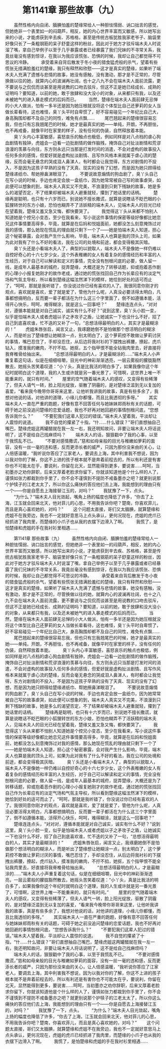 # 　　第1141章 那些故事（九）
　　虽然性格内向自闭、腼腆怕羞的楚缘常给人一种胆怯懦弱、讷口拙言的感觉，但她绝非一个表里如一的闷葫芦，相反，她的内心世界丰富而又敏感，所以她写出来的小说，才能虏获到辛去疾、苏格格，甚至是传统古板犹胜我家老爷子、脑袋里好像只长了一条粗钢筋的呆子舒童这样的粉丝，因此对于她方才驳斥端木夫人时说溜了嘴，拿自己举例子以至于几乎暴露或者已经暴露了我们兄妹的不寻常关系，我竟丝毫没有感到惊讶，在我以为我应该慌张、恐惧的时候，我却让自己都觉得不可思议的冷静。
　　承受着来自背后散发于冬小夜的猎食猛虎般的杀气，望着有些慌张无措满脸羞红的楚缘，我只有释然和欣慰——这才是真实的楚缘，如果听了端木夫人充满了遗憾与悲情的故事，她没有感触，没有激动，那才是不正常的，尽管换做以往的她，就算内心的波澜再壮阔，也十之八九不会在端木夫人面前流露，更不要说与之侃侃而谈甚至是用说教的口吻去驳斥，但这不正是她已经成长、成熟的证明吗？要知道，以前的她，敢于放肆和没大没小的对象，从来都只有我，以及还未被她气的进入暴走模式的后妈而已。
　　当然，楚缘在端木夫人面前肆无忌惮的小大人做派，怕有一多半还是因为她压根就没将这个体型比自己还萝莉的女人当做长辈看待，这也难怪，臭丫头平时自卑惯了，好不容易碰见一个年纪比自己大，身高胸围却都不及自己的同性，难免有点飘……
　　尾巴翘起来的楚缘很容易忘我，但也只有忘我翘尾巴的时候，她才是最真实的她——单纯，开朗，不再胆怯，也不再戒备，就像平时在家里的样子，没有任何的伪装，自然释放着本能。
　　臭丫头内心丰富敏感，喜怒哀乐的触点也极低，例如同样是对八点档的虐心狗血剧情有独钟，虎姐会一边看一边批剧情的做作脑残，掩饰自己对扯淡剧情和荒谬浪漫的羡慕与向往，东方则永远只当那是打发时间的消遣，不会对虚构的故事投入任何多余的感情，但爱好就是虚构扯淡剧情、且写作风格本来就属于虐心流的楚缘，反而会毫无悬念的哭成泪人鼻涕人，有时都会让我觉得，东方对剧情的不投入，不是因为这孩子早熟的没有了天真、现实的没有了幻想，而是因为她只顾得给楚缘递纸巾、帮她擦鼻涕眼泪了。
　　不要说故意煽情的狗血剧了，臭丫头自己在写小说的时候，手边也肯定会放一盒纸巾，因为她常常被自己写的故事虐哭，如此便可以想象的到，端木夫人真实又不完美，不浪漫到只剩下残缺的故事，她是多么的渴望否定，不了结果却被端木夫人避重就轻，攥到了她话里的话柄。
　　楚缘再是聪明，也只有十六岁而已，别说她不擅长撒谎，就算是说瞎话不眨巴眼的小狐狸转世的东方小娘，恐怕也糊弄不了活妖精的端木夫人，见端木夫人的目光已经在望着我，楚缘又羞又急又悔，都快要哭了。
　　我觉得这丫头从来都不怕别人知道她是个控兄小变态，至少在我看来，写小说这件事情的保密等级好像都比她恋兄这件事情要高得多，毕竟，就算是在后妈和悦姐面前，她都没怎么刻意掩饰过对我的感情，那么她现在慌乱的理由就只剩下一个了——她是怕端木夫人知道，担心这个秘密暴露，会对我产生什么影响，毕竟，端木夫人也算是我的顶头上司，如果为此对我有了什么不好的看法，我在公司的处境和前途，都会变得极其灰暗。
　　臭丫头还是小看端木夫人了，典型的以貌取人，端木夫人不是像她一样仍难以自控好奇心的十六七岁少女，这个外表稚嫩的女人有着复杂的感情经历和丰富的人生经历，对于自己可以解读和定义的事情，完全没有刨根问底的必要，做人留一线，是成年人最基本的城府，捉弄楚缘，大概还是为了转移话题，抑或抱着恶作剧的心理小小报复她刚才的故作老成，通过她的慌张找回自己作为长辈应有的淡定气场和气氛主导权，所以看到楚缘这幅泫然涕下的模样，她恰到好处的适可而止了，“呵呵，那就是我听错了，你没说过你已经有喜欢的人了。我很同意你刚才的观点，喜欢就是喜欢，爱了就是爱了，管他为什么呢，人真没必要活得太明白，凡事都想搞明白，反而要一辈子都活在为什么这三个字里面了，倒不如遵循本能，活得开心快乐，呵呵，难得糊涂，就是这么一回事吧？”
　　楚缘连连点头，“对对对，遵循本能就是对自己诚实，诚实有什么不好？”说到这里，臭丫头小脸一变，似乎是怕端木夫人或者虎姐以子之矛攻子之盾，让她诚实一下也没什么不好，招了自己到底喜欢谁，忙不迭的又补了一句，“总想活得最明白的人，其实才是最糊涂的！”
　　虎姐朱唇张启，闻言又止，我琢磨她倒不是怕做那个想活明白的糊涂人，而是听出了楚缘想让她糊涂一点，别太明白了，这个萝莉控不敢做让萝莉讨厌的事情，嘴巴忍住了，手却没忍住，从后边将我衬衫的下摆拽出裤腰，撩起，虎爪钻入，摸准我的嫩肉，不拧不掐，她抠，五个指甲恨不能全钻我肉里去，好直接将我脊椎骨给抽出来。
　　“总想活得最明白的人，才是最糊涂的……”端木夫人小声重复着这句话，似是在细细咀嚼，目光中的神彩渐渐透亮，一层云雾般的朦胧豁然散去，她摇头苦笑着叹道：“小丫头，真是比我活的明白多了，如果我像你这个年纪时就明白这个道理，我的人生或许就是另一番光景了，可惜啊，这世界上唯一不能重来的，就只有时间。”
　　屋里的空气随着端木夫人的感叹，又变得有些稀薄了，但夫人语气一转，脸上阳光绽放，驱散了阴霾的，是对楚缘泛滥到无以复加的喜爱，“看来我今晚带你哥哥来这里，让他听我讲我的故事，真是有些多余了，我想对他说的话，对他讲的道理，小缘儿你都懂，而且比我透彻的多呀。”
　　其实端木夫人一直在严重的跑题，好像有意不回答任何与她妹妹郑雨秋有关的话题，可碍于她之前没追问楚缘的恋爱话题，我也不好再对她回避的事情刨根问底，“您想告诉我什么？”
　　“不要犯我们这辈人犯过的错误。”端木夫人望着我，平淡却让人震惊的说道。
　　我不自觉的攥紧了十指，“什……什么错误？”哥们直想抽自己嘴巴，楚缘虎姐这两罐醋就在我一左一右，我还明知故问，非要让端木夫人将话说明了，这不是给自己找麻烦吗？
　　端木夫人的话，狠狠戳中了我的心事，以至于我慌乱不已。
　　“不要对感情撒谎，”慈和如母亲般的目光与稚嫩如萝莉的面容，没有一丝一毫的违和感，反而更添长者的威严，只因为那份没来由的关心，让人倍感温暖，“我听说你答应了江家老人，要调去上海，其中利害我不想说，因为以我对你的了解，你这不上进的孩子根本就不是奔着前程去的，所以有利还是有害你也不可能太在乎，要说利，你留在北天，显然能得到更多，要说害……呵呵，当初墨亦之劝你辞职，后来又厚着老脸求你留下，你就该知道他是个什么样的人了，谨慎如张力都栽到你手里了，你不会不谨慎到不提防不戒备墨亦之吧？就更别说那个护犊子的江老太太了，所以你这么痛快的答应他们去上海，我能想到的理由只有一个——你是自愿去上海接替江玉的，对吗？”
　　我犹豫了一下，点头。
　　“为什么？”端木夫人目光敛起，嘴角上扬的幅度也降低了许多，“你去了上海，江玉就会回来北天，他对菲儿的心思，不用我告诉你吧？楚南，你喜欢菲儿，而且是真心喜欢她的，对吗？”
　　这个问题太直接，哥们又太腼腆，就算楚缘和虎姐不在我旁边，我也不一定就好意思马上点头承认，更何况现在，虎姐的虎爪已经抓进了我肉里，而楚缘的小爪子也从我的衣摆下边滑入了啊。
　　我慌了，是怕楚缘和虎姐的手在我衬衫里相遇……

　　第1141章 那些故事（九）
　　虽然性格内向自闭、腼腆怕羞的楚缘常给人一种胆怯懦弱、讷口拙言的感觉，但她绝非一个表里如一的闷葫芦，相反，她的内心世界丰富而又敏感，所以她写出来的小说，才能虏获到辛去疾、苏格格，甚至是传统古板犹胜我家老爷子、脑袋里好像只长了一条粗钢筋的呆子舒童这样的粉丝，因此对于她方才驳斥端木夫人时说溜了嘴，拿自己举例子以至于几乎暴露或者已经暴露了我们兄妹的不寻常关系，我竟丝毫没有感到惊讶，在我以为我应该慌张、恐惧的时候，我却让自己都觉得不可思议的冷静。
　　承受着来自背后散发于冬小夜的猎食猛虎般的杀气，望着有些慌张无措满脸羞红的楚缘，我只有释然和欣慰——这才是真实的楚缘，如果听了端木夫人充满了遗憾与悲情的故事，她没有感触，没有激动，那才是不正常的，尽管换做以往的她，就算内心的波澜再壮阔，也十之八九不会在端木夫人面前流露，更不要说与之侃侃而谈甚至是用说教的口吻去驳斥，但这不正是她已经成长、成熟的证明吗？要知道，以前的她，敢于放肆和没大没小的对象，从来都只有我，以及还未被她气的进入暴走模式的后妈而已。
　　当然，楚缘在端木夫人面前肆无忌惮的小大人做派，怕有一多半还是因为她压根就没将这个体型比自己还萝莉的女人当做长辈看待，这也难怪，臭丫头平时自卑惯了，好不容易碰见一个年纪比自己大，身高胸围却都不及自己的同性，难免有点飘……
　　尾巴翘起来的楚缘很容易忘我，但也只有忘我翘尾巴的时候，她才是最真实的她——单纯，开朗，不再胆怯，也不再戒备，就像平时在家里的样子，没有任何的伪装，自然释放着本能。
　　臭丫头内心丰富敏感，喜怒哀乐的触点也极低，例如同样是对八点档的虐心狗血剧情有独钟，虎姐会一边看一边批剧情的做作脑残，掩饰自己对扯淡剧情和荒谬浪漫的羡慕与向往，东方则永远只当那是打发时间的消遣，不会对虚构的故事投入任何多余的感情，但爱好就是虚构扯淡剧情、且写作风格本来就属于虐心流的楚缘，反而会毫无悬念的哭成泪人鼻涕人，有时都会让我觉得，东方对剧情的不投入，不是因为这孩子早熟的没有了天真、现实的没有了幻想，而是因为她只顾得给楚缘递纸巾、帮她擦鼻涕眼泪了。
　　不要说故意煽情的狗血剧了，臭丫头自己在写小说的时候，手边也肯定会放一盒纸巾，因为她常常被自己写的故事虐哭，如此便可以想象的到，端木夫人真实又不完美，不浪漫到只剩下残缺的故事，她是多么的渴望否定，不了结果却被端木夫人避重就轻，攥到了她话里的话柄。
　　楚缘再是聪明，也只有十六岁而已，别说她不擅长撒谎，就算是说瞎话不眨巴眼的小狐狸转世的东方小娘，恐怕也糊弄不了活妖精的端木夫人，见端木夫人的目光已经在望着我，楚缘又羞又急又悔，都快要哭了。
　　我觉得这丫头从来都不怕别人知道她是个控兄小变态，至少在我看来，写小说这件事情的保密等级好像都比她恋兄这件事情要高得多，毕竟，就算是在后妈和悦姐面前，她都没怎么刻意掩饰过对我的感情，那么她现在慌乱的理由就只剩下一个了——她是怕端木夫人知道，担心这个秘密暴露，会对我产生什么影响，毕竟，端木夫人也算是我的顶头上司，如果为此对我有了什么不好的看法，我在公司的处境和前途，都会变得极其灰暗。
　　臭丫头还是小看端木夫人了，典型的以貌取人，端木夫人不是像她一样仍难以自控好奇心的十六七岁少女，这个外表稚嫩的女人有着复杂的感情经历和丰富的人生经历，对于自己可以解读和定义的事情，完全没有刨根问底的必要，做人留一线，是成年人最基本的城府，捉弄楚缘，大概还是为了转移话题，抑或抱着恶作剧的心理小小报复她刚才的故作老成，通过她的慌张找回自己作为长辈应有的淡定气场和气氛主导权，所以看到楚缘这幅泫然涕下的模样，她恰到好处的适可而止了，“呵呵，那就是我听错了，你没说过你已经有喜欢的人了。我很同意你刚才的观点，喜欢就是喜欢，爱了就是爱了，管他为什么呢，人真没必要活得太明白，凡事都想搞明白，反而要一辈子都活在为什么这三个字里面了，倒不如遵循本能，活得开心快乐，呵呵，难得糊涂，就是这么一回事吧？”
　　楚缘连连点头，“对对对，遵循本能就是对自己诚实，诚实有什么不好？”说到这里，臭丫头小脸一变，似乎是怕端木夫人或者虎姐以子之矛攻子之盾，让她诚实一下也没什么不好，招了自己到底喜欢谁，忙不迭的又补了一句，“总想活得最明白的人，其实才是最糊涂的！”
　　虎姐朱唇张启，闻言又止，我琢磨她倒不是怕做那个想活明白的糊涂人，而是听出了楚缘想让她糊涂一点，别太明白了，这个萝莉控不敢做让萝莉讨厌的事情，嘴巴忍住了，手却没忍住，从后边将我衬衫的下摆拽出裤腰，撩起，虎爪钻入，摸准我的嫩肉，不拧不掐，她抠，五个指甲恨不能全钻我肉里去，好直接将我脊椎骨给抽出来。
　　“总想活得最明白的人，才是最糊涂的……”端木夫人小声重复着这句话，似是在细细咀嚼，目光中的神彩渐渐透亮，一层云雾般的朦胧豁然散去，她摇头苦笑着叹道：“小丫头，真是比我活的明白多了，如果我像你这个年纪时就明白这个道理，我的人生或许就是另一番光景了，可惜啊，这世界上唯一不能重来的，就只有时间。”
　　屋里的空气随着端木夫人的感叹，又变得有些稀薄了，但夫人语气一转，脸上阳光绽放，驱散了阴霾的，是对楚缘泛滥到无以复加的喜爱，“看来我今晚带你哥哥来这里，让他听我讲我的故事，真是有些多余了，我想对他说的话，对他讲的道理，小缘儿你都懂，而且比我透彻的多呀。”
　　其实端木夫人一直在严重的跑题，好像有意不回答任何与她妹妹郑雨秋有关的话题，可碍于她之前没追问楚缘的恋爱话题，我也不好再对她回避的事情刨根问底，“您想告诉我什么？”
　　“不要犯我们这辈人犯过的错误。”端木夫人望着我，平淡却让人震惊的说道。
　　我不自觉的攥紧了十指，“什……什么错误？”哥们直想抽自己嘴巴，楚缘虎姐这两罐醋就在我一左一右，我还明知故问，非要让端木夫人将话说明了，这不是给自己找麻烦吗？
　　端木夫人的话，狠狠戳中了我的心事，以至于我慌乱不已。
　　“不要对感情撒谎，”慈和如母亲般的目光与稚嫩如萝莉的面容，没有一丝一毫的违和感，反而更添长者的威严，只因为那份没来由的关心，让人倍感温暖，“我听说你答应了江家老人，要调去上海，其中利害我不想说，因为以我对你的了解，你这不上进的孩子根本就不是奔着前程去的，所以有利还是有害你也不可能太在乎，要说利，你留在北天，显然能得到更多，要说害……呵呵，当初墨亦之劝你辞职，后来又厚着老脸求你留下，你就该知道他是个什么样的人了，谨慎如张力都栽到你手里了，你不会不谨慎到不提防不戒备墨亦之吧？就更别说那个护犊子的江老太太了，所以你这么痛快的答应他们去上海，我能想到的理由只有一个——你是自愿去上海接替江玉的，对吗？”
　　我犹豫了一下，点头。
　　“为什么？”端木夫人目光敛起，嘴角上扬的幅度也降低了许多，“你去了上海，江玉就会回来北天，他对菲儿的心思，不用我告诉你吧？楚南，你喜欢菲儿，而且是真心喜欢她的，对吗？”
　　这个问题太直接，哥们又太腼腆，就算楚缘和虎姐不在我旁边，我也不一定就好意思马上点头承认，更何况现在，虎姐的虎爪已经抓进了我肉里，而楚缘的小爪子也从我的衣摆下边滑入了啊。
　　我慌了，是怕楚缘和虎姐的手在我衬衫里相遇……
